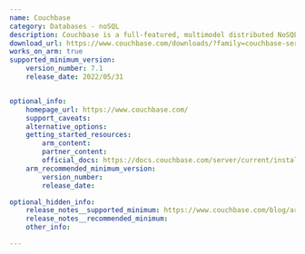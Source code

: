 ```yaml
---
name: Couchbase
category: Databases - noSQL
description: Couchbase is a full-featured, multimodel distributed NoSQL database.
download_url: https://www.couchbase.com/downloads/?family=couchbase-server
works_on_arm: true
supported_minimum_version:
    version_number: 7.1
    release_date: 2022/05/31


optional_info:
    homepage_url: https://www.couchbase.com/
    support_caveats:
    alternative_options:
    getting_started_resources:
        arm_content:
        partner_content:
        official_docs: https://docs.couchbase.com/server/current/install/ubuntu-debian-install.html
    arm_recommended_minimum_version:
        version_number:
        release_date:

optional_hidden_info:
    release_notes__supported_minimum: https://www.couchbase.com/blog/arm-cpu-support-for-couchbase-server-71/
    release_notes__recommended_minimum:
    other_info:

---
```

